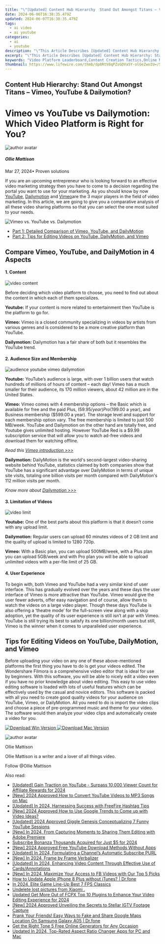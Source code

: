 ```yaml
---
title: "\"[Updated] Content Hub Hierarchy  Stand Out Amongst Titans – Vimeo, YouTube & Dailymotion for 2024\""
date: 2024-06-06T16:38:35.479Z
updated: 2024-06-07T16:38:35.479Z
tags:
  - ai video
  - ai youtube
categories:
  - ai
  - youtube
description: "\"This Article Describes [Updated] Content Hub Hierarchy: Stand Out Amongst Titans – Vimeo, YouTube & Dailymotion for 2024\""
excerpt: "\"This Article Describes [Updated] Content Hub Hierarchy: Stand Out Amongst Titans – Vimeo, YouTube & Dailymotion for 2024\""
keywords: "Video Platform Leaderboard,Content Creation Tactics,Online Media Ranking,Streaming Service Hierarchy,Digital Hub Success Strategies,Vimeo vs YouTube Battleground,Dailymotion Competitive Edge"
thumbnail: https://www.lifewire.com/thmb/dp8RtV8qPZsGDVa5Y-olGeZwoIU=/540x405/filters:no_upscale():max_bytes(150000):strip_icc()/ScreenShot2019-09-13at1.09.03PM-ddf604a03c214e72a2d639f50c6d5cc4.jpg
---
```


## Content Hub Hierarchy: Stand Out Amongst Titans – Vimeo, YouTube & Dailymotion?

# Vimeo vs YouTube vs Dailymotion: Which Video Platform is Right for You?

![author avatar](https://images.wondershare.com/filmora/article-images/ollie-mattison.jpg)

##### Ollie Mattison

 Mar 27, 2024• Proven solutions

If you are an upcoming entrepreneur who is looking forward to an effective video marketing strategy then you have to come to a decision regarding the portal you want to use for your marketing. As you should know by now [YouTube](https://www.youtube.com/), [Dailymotion](http://www.dailymotion.com/) and [Vimeo](https://www.vimeo.com/)are the 3 major players in the field of video marketing. In this article, we are going to give you a comparative analysis of all these video sharing platforms so that you can select the one most suited to your needs.

![Vimeo vs. YouTube vs. Dailymotion](https://images.wondershare.com/filmora/article-images/vimeo-youtube-dailymotion.png)

* [Part 1: Detailed Comparison of Vimeo, YouTube, and DailyMotion](#part1)
* [Part 2: Tips for Editing Videos on YouTube, DailyMotion, and Vimeo](#part2)

## Compare Vimeo, YouTube, and DailyMotion in 4 Aspects

#### 1\.  Content

![video content](https://images.wondershare.com/filmora/article-images/video-content.jpg)

Before deciding which video platform to choose, you need to find out about the content in which each of them specializes.

**Youtube:** If your content is more related to entertainment then YouTube is the platform to go for.

 **Vimeo:** Vimeo is a closed community specializing in videos by artists from various genres and is considered to be a more creative platform than YouTube.

**Dailymotion:** Dailymotion has a fair share of both but it resembles the YouTube trend.

#### 2\.  Audience Size and Membership

![audience youtube vimeo dailymotion](https://images.wondershare.com/filmora/article-images/audience-youtube-vimeo-dailymotion.jpg)

**Youtube:** YouTube’s audience is large, with over 1 billion users that watch hundreds of millions of hours of content – each day! Vimeo has a much smaller for their audience, its 170 million viewers, about 42 million are in the United States.

**Vimeo:** Vimeo comes with 4 membership options – the Basic which is available for free and the paid Plus, ($59.95/ year) Pro ($199.00 a year), and Business membership ($599.00 a year). The storage level and support for each membership option vary. The free membership is limited to just 500 MB/week. YouTube and Dailymotion on the other hand are totally free, and Youtube gives unlimited hosting. However YouTube Red is a $9.99 subscription service that will allow you to watch ad-free videos and download them for watching offline.

 _Read this [Vimeo introduction >>>](https://tools.techidaily.com/wondershare/filmora/download/)_

**Dailymotion:** DailyMotion is the world's second-largest video-sharing website behind YouTube, statistics claimed by both companies show that YouTube has a significant advantage over DailyMotion in terms of unique site visits, totaling one billion visits per month compared with DailyMotion's 112 million visits per month.

_Know more about [Dailymotion >>>](https://tools.techidaily.com/wondershare/filmora/download/)_

#### 3\.  Limitation of Videos

![video limit](https://images.wondershare.com/filmora/article-images/videolimit-youtube-vimeo-dailymotion.jpg)

**Youtube:** One of the best parts about this platform is that it doesn’t come with any upload limit.

**Dailymotion:** Regular users can upload 60 minutes videos of 2 GB limit and the quality of upload is limited to 1280 720p.

**Vimeo:** With a Basic plan, you can upload 500MB/week, with a Plus plan you can upload 5GB/week and with Pro plan you will be able to upload unlimited videos with a per-file limit of 25 GB.

#### 4\.  User Experience

To begin with, both Vimeo and YouTube had a very similar kind of user interface. This has gradually evolved over the years and these days the user interface of Vimeo is more attractive than YouTube. Vimeo would give the user fewer adverts, offer easy navigation and of course, allow them to watch the videos on a large video player. Though these days YouTube is also offering a ‘theatre mode’ for the full-screen view along with a skip adoption, yet the quality of its user experience is still isn’t at par with Vimeo. YouTube is still trying its best to satisfy its one billion/month users but still, Vimeo is the winner when it comes to unparalleled user experience.

## Tips for Editing Videos on YouTube, DailyMotion, and Vimeo

Before uploading your video on any one of these above-mentioned platforms the first thing you have to do is get your videos edited. The Wondershare Filmora is a comprehensive video editor that is ideal for use by beginners. With this software, you will be able to nicely edit a video even if you have no prior knowledge about video editing. This easy to use video editing software is loaded with lots of useful features which can be effectively used by the casual and novice editors. This software is packed with all you need to create good quality videos for your audience on YouTube, Vimeo, or DailyMotion. All you need to do is import the video clips and choose a piece of pre-programmed music and theme for your video. The software would then analyze your video clips and automatically create a video for you.

[![Download Win Version](https://images.wondershare.com/filmora/guide/download-btn-win.jpg) ](https://tools.techidaily.com/wondershare/filmora/download/) [![Download Mac Version](https://images.wondershare.com/filmora/guide/download-btn-mac.jpg) ](https://tools.techidaily.com/wondershare/filmora/download/)

![author avatar](https://images.wondershare.com/filmora/article-images/ollie-mattison.jpg)

Ollie Mattison

Ollie Mattison is a writer and a lover of all things video.

Follow @Ollie Mattison

<span class="atpl-alsoreadstyle">Also read:</span>
<div><ul>
<li><a href="https://eaxpv-info.techidaily.com/updated-gain-traction-on-youtube-surpass-10000-viewer-count-for-affiliate-rewards-for-2024/"><u>[Updated] Gain Traction on YouTube - Surpass 10,000 Viewer Count for Affiliate Rewards for 2024</u></a></li>
<li><a href="https://eaxpv-info.techidaily.com/new-2024-approved-how-to-convert-youtube-videos-to-mp3-songs-on-mac/"><u>[New] 2024 Approved  How to Convert YouTube Videos to MP3 Songs on Mac</u></a></li>
<li><a href="https://eaxpv-info.techidaily.com/updated-in-2024-harnessing-success-with-freefire-hashtag-tips/"><u>[Updated] In 2024, Harnessing Success with FreeFire Hashtag Tips</u></a></li>
<li><a href="https://eaxpv-info.techidaily.com/new-2024-approved-how-to-use-google-trends-to-come-up-with-video-ideas/"><u>[New] 2024 Approved  How to Use Google Trends to Come up with Video Ideas?</u></a></li>
<li><a href="https://eaxpv-info.techidaily.com/updated-2024-approved-giggle-genesis-conceptualizing-7-funny-youtube-sessions/"><u>[Updated] 2024 Approved  Giggle Genesis  Conceptualizing 7 Funny YouTube Sessions</u></a></li>
<li><a href="https://eaxpv-info.techidaily.com/new-in-2024-from-capturing-moments-to-sharing-them-editing-with-adobe-premiere/"><u>[New] In 2024, From Capturing Moments to Sharing Them  Editing with Adobe Premiere</u></a></li>
<li><a href="https://eaxpv-info.techidaily.com/subscribe-bonanza-thousands-acquired-for-just-5-for-2024/"><u>Subscribe Bonanza  Thousands Acquired for Just $5 for 2024</u></a></li>
<li><a href="https://eaxpv-info.techidaily.com/new-2024-approved-free-youtube-download-methods-without-apps/"><u>[New] 2024 Approved  Free YouTube Download Methods Without Apps</u></a></li>
<li><a href="https://eaxpv-info.techidaily.com/updated-in-2024-formulating-a-channels-automatic-subscribe-purl/"><u>[Updated] In 2024, Formulating a Channel’s Automatic Subscribe PURL</u></a></li>
<li><a href="https://eaxpv-info.techidaily.com/new-in-2024-frame-by-frame-verbalizer/"><u>[New] In 2024, Frame by Frame Verbalizer</u></a></li>
<li><a href="https://facebook-video-footage.techidaily.com/updated-in-2024-enhancing-video-content-through-effective-use-of-cardsannotations/"><u>[Updated] In 2024, Enhancing Video Content Through Effective Use of Cards/Annotations</u></a></li>
<li><a href="https://facebook-clips.techidaily.com/new-in-2024-maximize-your-access-to-fb-videos-with-our-top-5-picks/"><u>[New] In 2024, Maximize Your Access to FB Videos with Our Top 5 Picks</u></a></li>
<li><a href="https://techidaily.com/how-to-update-apple-iphone-8-plus-without-itunes-drfone-by-drfone-ios-system-repair-ios-system-repair/"><u>How to Update Apple iPhone 8 Plus without iTunes? | Dr.fone</u></a></li>
<li><a href="https://digital-screen-recording.techidaily.com/in-2024-elite-game-line-up-best-7-fps-classics/"><u>In 2024, Elite Game Line-Up  Best 7 FPS Classics</u></a></li>
<li><a href="https://techidaily.com/undelete-lost-pictures-from-xiaomi-by-fonelab-android-recover-pictures/"><u>Undelete lost pictures from Xiaomi .</u></a></li>
<li><a href="https://video-content-creator.techidaily.com/updated-get-more-out-of-fcpx-top-10-plugins-to-enhance-your-video-editing-experience-for-2024/"><u>Updated Get More Out of FCPX Top 10 Plugins to Enhance Your Video Editing Experience for 2024</u></a></li>
<li><a href="https://instagram-video-files.techidaily.com/new-2024-approved-unveiling-the-secrets-to-stellar-igtv-footage-capture/"><u>[New] 2024 Approved  Unveiling the Secrets to Stellar IGTV Footage Capture</u></a></li>
<li><a href="https://fake-location.techidaily.com/prank-your-friends-easy-ways-to-fake-and-share-google-maps-location-on-samsung-galaxy-a05-drfone-by-drfone-virtual-android/"><u>Prank Your Friends! Easy Ways to Fake and Share Google Maps Location On Samsung Galaxy A05 | Dr.fone</u></a></li>
<li><a href="https://ai-vdieo-software.techidaily.com/get-the-right-tone-5-free-online-generators-for-any-occasion/"><u>Get the Right Tone 5 Free Online Generators for Any Occasion</u></a></li>
<li><a href="https://ai-video-tools.techidaily.com/updated-in-2024-top-rated-aspect-ratio-changer-apps-for-pc-and-mac/"><u>Updated In 2024, Top-Rated Aspect Ratio Changer Apps for PC and Mac</u></a></li>
</ul></div>

<ins class="adsbygoogle"
      style="display:block"
      data-ad-client="ca-pub-7571918770474297"
      data-ad-slot="8358498916"
      data-ad-format="auto"
      data-full-width-responsive="true"></ins>